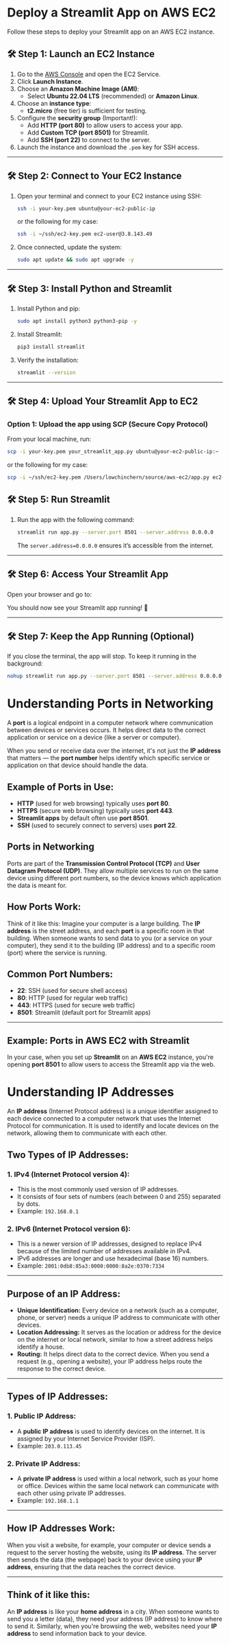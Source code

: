 # Deploy a Streamlit App on AWS EC2

Follow these steps to deploy your Streamlit app on an AWS EC2 instance.

## 🛠️ Step 1: Launch an EC2 Instance

1. Go to the [AWS Console](https://aws.amazon.com/console/) and open the EC2 Service.
2. Click **Launch Instance**.
3. Choose an **Amazon Machine Image (AMI)**:
   - Select **Ubuntu 22.04 LTS** (recommended) or **Amazon Linux**.
4. Choose an **instance type**:
   - **t2.micro** (free tier) is sufficient for testing.
5. Configure the **security group** (Important!):
   - Add **HTTP (port 80)** to allow users to access your app.
   - Add **Custom TCP (port 8501)** for Streamlit.
   - Add **SSH (port 22)** to connect to the server.
6. Launch the instance and download the `.pem` key for SSH access.

---

## 🛠️ Step 2: Connect to Your EC2 Instance

1. Open your terminal and connect to your EC2 instance using SSH:

    ```sh
    ssh -i your-key.pem ubuntu@your-ec2-public-ip
    ```
   or the following for my case:
    ```sh
   ssh -i ~/ssh/ec2-key.pem ec2-user@3.8.143.49
    ```

2. Once connected, update the system:

    ```sh
    sudo apt update && sudo apt upgrade -y
    ```

---

## 🛠️ Step 3: Install Python and Streamlit

1. Install Python and pip:

    ```sh
    sudo apt install python3 python3-pip -y
    ```

2. Install Streamlit:

    ```sh
    pip3 install streamlit
    ```

3. Verify the installation:

    ```sh
    streamlit --version
    ```

---

## 🛠️ Step 4: Upload Your Streamlit App to EC2

### Option 1: Upload the app using SCP (Secure Copy Protocol)

From your local machine, run:

```sh
scp -i your-key.pem your_streamlit_app.py ubuntu@your-ec2-public-ip:~
```
or the following for my case:
```sh
scp -i ~/ssh/ec2-key.pem /Users/lowchinchern/source/aws-ec2/app.py ec2-user@3.8.143.49:~

```

## 🛠️ Step 5: Run Streamlit

1. Run the app with the following command:

    ```sh
    streamlit run app.py --server.port 8501 --server.address 0.0.0.0
    ```

   The `server.address=0.0.0.0` ensures it’s accessible from the internet.


---

## 🛠️ Step 6: Access Your Streamlit App

Open your browser and go to:


You should now see your Streamlit app running! 🎉

---

## 🛠️ Step 7: Keep the App Running (Optional)

If you close the terminal, the app will stop. To keep it running in the background:

```sh
nohup streamlit run app.py --server.port 8501 --server.address 0.0.0.0 > output.log 2>&1 &
```

# Understanding Ports in Networking

A **port** is a logical endpoint in a computer network where communication between devices or services occurs. It helps direct data to the correct application or service on a device (like a server or computer).

When you send or receive data over the internet, it's not just the **IP address** that matters — the **port number** helps identify which specific service or application on that device should handle the data.

## Example of Ports in Use:

- **HTTP** (used for web browsing) typically uses **port 80**.
- **HTTPS** (secure web browsing) typically uses **port 443**.
- **Streamlit apps** by default often use **port 8501**.
- **SSH** (used to securely connect to servers) uses **port 22**.

## Ports in Networking

Ports are part of the **Transmission Control Protocol (TCP)** and **User Datagram Protocol (UDP)**. They allow multiple services to run on the same device using different port numbers, so the device knows which application the data is meant for.

## How Ports Work:

Think of it like this:
Imagine your computer is a large building. The **IP address** is the street address, and each **port** is a specific room in that building. When someone wants to send data to you (or a service on your computer), they send it to the building (IP address) and to a specific room (port) where the service is running.

## Common Port Numbers:

- **22**: SSH (used for secure shell access)
- **80**: HTTP (used for regular web traffic)
- **443**: HTTPS (used for secure web traffic)
- **8501**: Streamlit (default port for Streamlit apps)

---

## Example: Ports in AWS EC2 with Streamlit

In your case, when you set up **Streamlit** on an **AWS EC2** instance, you're opening **port 8501** to allow users to access the Streamlit app via the web.

# Understanding IP Addresses

An **IP address** (Internet Protocol address) is a unique identifier assigned to each device connected to a computer network that uses the Internet Protocol for communication. It is used to identify and locate devices on the network, allowing them to communicate with each other.

## Two Types of IP Addresses:

### 1. **IPv4 (Internet Protocol version 4):**

- This is the most commonly used version of IP addresses.
- It consists of four sets of numbers (each between 0 and 255) separated by dots.
- Example: `192.168.0.1`

### 2. **IPv6 (Internet Protocol version 6):**

- This is a newer version of IP addresses, designed to replace IPv4 because of the limited number of addresses available in IPv4.
- IPv6 addresses are longer and use hexadecimal (base 16) numbers.
- Example: `2001:0db8:85a3:0000:0000:8a2e:0370:7334`

---

## Purpose of an IP Address:

- **Unique Identification:** Every device on a network (such as a computer, phone, or server) needs a unique IP address to communicate with other devices.
- **Location Addressing:** It serves as the location or address for the device on the internet or local network, similar to how a street address helps identify a house.
- **Routing:** It helps direct data to the correct device. When you send a request (e.g., opening a website), your IP address helps route the response to the correct device.

---

## Types of IP Addresses:

### 1. **Public IP Address:**

- A **public IP address** is used to identify devices on the internet. It is assigned by your Internet Service Provider (ISP).
- Example: `203.0.113.45`

### 2. **Private IP Address:**

- A **private IP address** is used within a local network, such as your home or office. Devices within the same local network can communicate with each other using private IP addresses.
- Example: `192.168.1.1`

---

## How IP Addresses Work:

When you visit a website, for example, your computer or device sends a request to the server hosting the website, using its **IP address**. The server then sends the data (the webpage) back to your device using your **IP address**, ensuring that the data reaches the correct device.

---

## Think of it like this:

An **IP address** is like your **home address** in a city. When someone wants to send you a letter (data), they need your address (IP address) to know where to send it. Similarly, when you're browsing the web, websites need your **IP address** to send information back to your device.



